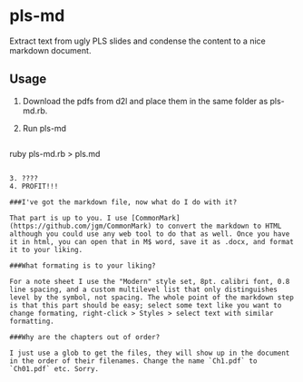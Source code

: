 pls-md
======

Extract text from ugly PLS slides and condense the content to a nice markdown document.

Usage
-----

1. Download the pdfs from d2l and place them in the same folder as pls-md.rb.
2. Run pls-md

   ```
  ruby pls-md.rb > pls.md
   ```
  
3. ????
4. PROFIT!!!

###I've got the markdown file, now what do I do with it?

That part is up to you. I use [CommonMark](https://github.com/jgm/CommonMark) to convert the markdown to HTML although you could use any web tool to do that as well. Once you have it in html, you can open that in M$ word, save it as .docx, and format it to your liking. 

###What formating is to your liking?

For a note sheet I use the "Modern" style set, 8pt. calibri font, 0.8 line spacing, and a custom multilevel list that only distinguishes level by the symbol, not spacing. The whole point of the markdown step is that this part should be easy; select some text like you want to change formating, right-click > Styles > select text with similar formatting.

###Why are the chapters out of order?

I just use a glob to get the files, they will show up in the document in the order of their filenames. Change the name `Ch1.pdf` to `Ch01.pdf` etc. Sorry.
